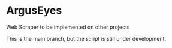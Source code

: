 # ArgusEyes
Web Scraper to be implemented on other projects

This is the main branch, but the script is still under development.
